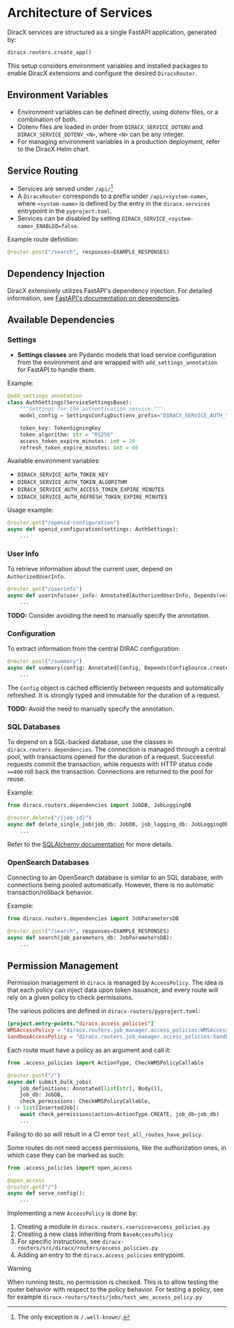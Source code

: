 # Architecture of Services

DiracX services are structured as a single FastAPI application, generated by:

```python
diracx.routers.create_app()
```

This setup considers environment variables and installed packages to enable DiracX extensions and configure the desired `DiracxRouter`.

## Environment Variables

- Environment variables can be defined directly, using dotenv files, or a combination of both.
- Dotenv files are loaded in order from `DIRACX_SERVICE_DOTENV` and `DIRACX_SERVICE_DOTENV_<N>`, where `<N>` can be any integer.
- For managing environment variables in a production deployment, refer to the DiracX Helm chart.

## Service Routing

- Services are served under `/api/`[^1]
- A `DiracxRouter` corresponds to a prefix under `/api/<system-name>`, where `<system-name>` is defined by the entry in the `diracx.services` entrypoint in the `pyproject.toml`.
- Services can be disabled by setting `DIRACX_SERVICE_<system-name>_ENABLED=false`.

Example route definition:

```python
@router.post("/search", responses=EXAMPLE_RESPONSES)
```

## Dependency Injection

DiracX extensively utilizes FastAPI's dependency injection. For detailed information, see [FastAPI's documentation on dependencies](https://fastapi.tiangolo.com/tutorial/dependencies/).

## Available Dependencies

### Settings

- **Settings classes** are Pydantic models that load service configuration from the environment and are wrapped with `add_settings_annotation` for FastAPI to handle them.

Example:

```python
@add_settings_annotation
class AuthSettings(ServiceSettingsBase):
    """Settings for the authentication service."""
    model_config = SettingsConfigDict(env_prefix="DIRACX_SERVICE_AUTH_")

    token_key: TokenSigningKey
    token_algorithm: str = "RS256"
    access_token_expire_minutes: int = 20
    refresh_token_expire_minutes: int = 60
```

Available environment variables:

- `DIRACX_SERVICE_AUTH_TOKEN_KEY`
- `DIRACX_SERVICE_AUTH_TOKEN_ALGORITHM`
- `DIRACX_SERVICE_AUTH_ACCESS_TOKEN_EXPIRE_MINUTES`
- `DIRACX_SERVICE_AUTH_REFRESH_TOKEN_EXPIRE_MINUTES`

Usage example:

```python
@router.get("/openid-configuration")
async def openid_configuration(settings: AuthSettings):
    ...
```

### User Info

To retrieve information about the current user, depend on `AuthorizedUserInfo`.

```python
@router.get("/userinfo")
async def userinfo(user_info: Annotated[AuthorizedUserInfo, Depends(verify_dirac_access_token)]):
    ...
```

**TODO:** Consider avoiding the need to manually specify the annotation.

### Configuration

To extract information from the central DIRAC configuration:

```python
@router.post("/summary")
async def summary(config: Annotated[Config, Depends(ConfigSource.create)]):
    ...
```

The `Config` object is cached efficiently between requests and automatically refreshed. It is strongly typed and immutable for the duration of a request.

**TODO:** Avoid the need to manually specify the annotation.

### SQL Databases

To depend on a SQL-backed database, use the classes in `diracx.routers.dependencies`. The connection is managed through a central pool, with transactions opened for the duration of a request. Successful requests commit the transaction, while requests with HTTP status code `>=400` roll back the transaction. Connections are returned to the pool for reuse.

Example:

```python
from diracx.routers.dependencies import JobDB, JobLoggingDB

@router.delete("/{job_id}")
async def delete_single_job(job_db: JobDB, job_logging_db: JobLoggingDB):
    ...
```

Refer to the [SQLAlchemy documentation](https://docs.sqlalchemy.org/en/20/core/pooling.html) for more details.

### OpenSearch Databases

Connecting to an OpenSearch database is similar to an SQL database, with connections being pooled automatically. However, there is no automatic transaction/rollback behavior.

Example:

```python
from diracx.routers.dependencies import JobParametersDB

@router.post("/search", responses=EXAMPLE_RESPONSES)
async def search(job_parameters_db: JobParametersDB):
    ...
```

## Permission Management

Permission management in `diracx` is managed by `AccessPolicy`. The idea is that each policy can inject data upon token issuance, and every route will rely on a given policy to check permissions.

The various policies are defined in `diracx-routers/pyproject.toml`:

```toml
[project.entry-points."diracx.access_policies"]
WMSAccessPolicy = "diracx.routers.job_manager.access_policies:WMSAccessPolicy"
SandboxAccessPolicy = "diracx.routers.job_manager.access_policies:SandboxAccessPolicy"
```

Each route must have a policy as an argument and call it:

```python
from .access_policies import ActionType, CheckWMSPolicyCallable

@router.post("/")
async def submit_bulk_jobs(
    job_definitions: Annotated[list[str], Body()],
    job_db: JobDB,
    check_permissions: CheckWMSPolicyCallable,
) -> list[InsertedJob]:
    await check_permissions(action=ActionType.CREATE, job_db=job_db)
    ...
```

Failing to do so will result in a CI error `test_all_routes_have_policy`.

Some routes do not need access permissions, like the authorization ones, in which case they can be marked as such:

```python
from .access_policies import open_access

@open_access
@router.get("/")
async def serve_config():
    ...
```

Implementing a new `AccessPolicy` is done by:
1. Creating a module in `diracx.routers.<service>access_policies.py`
2. Creating a new class inheriting from `BaseAccessPolicy`
3. For specific instructions, see `diracx-routers/src/diracx/routers/access_policies.py`
4. Adding an entry to the `diracx.access_policies` entrypoint.

> [!WARNING]
> When running tests, no permission is checked. This is to allow testing the router behavior with respect to the policy behavior. For testing a policy, see for example `diracx-routers/tests/jobs/test_wms_access_policy.py`

[^1]: The only exception is `/.well-known/`.
